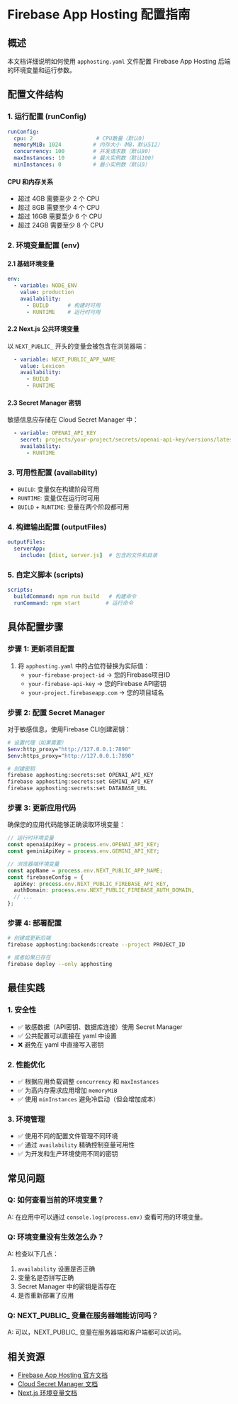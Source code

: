 # Firebase App Hosting 配置指南

## 概述

本文档详细说明如何使用 `apphosting.yaml` 文件配置 Firebase App Hosting 后端的环境变量和运行参数。

## 配置文件结构

### 1. 运行配置 (runConfig)

```yaml
runConfig:
  cpu: 2                    # CPU数量（默认0）
  memoryMiB: 1024          # 内存大小（MB，默认512）
  concurrency: 100         # 并发请求数（默认80）
  maxInstances: 10         # 最大实例数（默认100）
  minInstances: 0          # 最小实例数（默认0）
```

#### CPU 和内存关系

- 超过 4GB 需要至少 2 个 CPU
- 超过 8GB 需要至少 4 个 CPU
- 超过 16GB 需要至少 6 个 CPU
- 超过 24GB 需要至少 8 个 CPU

### 2. 环境变量配置 (env)

#### 2.1 基础环境变量

```yaml
env:
  - variable: NODE_ENV
    value: production
    availability:
      - BUILD      # 构建时可用
      - RUNTIME    # 运行时可用
```

#### 2.2 Next.js 公共环境变量

以 `NEXT_PUBLIC_` 开头的变量会被包含在浏览器端：

```yaml
  - variable: NEXT_PUBLIC_APP_NAME
    value: Lexicon
    availability:
      - BUILD
      - RUNTIME
```

#### 2.3 Secret Manager 密钥

敏感信息应存储在 Cloud Secret Manager 中：

```yaml
  - variable: OPENAI_API_KEY
    secret: projects/your-project/secrets/openai-api-key/versions/latest
    availability:
      - RUNTIME
```

### 3. 可用性配置 (availability)

- `BUILD`: 变量仅在构建阶段可用
- `RUNTIME`: 变量仅在运行时可用
- `BUILD` + `RUNTIME`: 变量在两个阶段都可用

### 4. 构建输出配置 (outputFiles)

```yaml
outputFiles:
  serverApp:
    include: [dist, server.js]  # 包含的文件和目录
```

### 5. 自定义脚本 (scripts)

```yaml
scripts:
  buildCommand: npm run build   # 构建命令
  runCommand: npm start        # 运行命令
```

## 具体配置步骤

### 步骤 1: 更新项目配置

1. 将 `apphosting.yaml` 中的占位符替换为实际值：
   - `your-firebase-project-id` → 您的Firebase项目ID
   - `your-firebase-api-key` → 您的Firebase API密钥
   - `your-project.firebaseapp.com` → 您的项目域名

### 步骤 2: 配置 Secret Manager

对于敏感信息，使用Firebase CLI创建密钥：

```bash
# 设置代理（如果需要）
$env:http_proxy="http://127.0.0.1:7890"
$env:https_proxy="http://127.0.0.1:7890"

# 创建密钥
firebase apphosting:secrets:set OPENAI_API_KEY
firebase apphosting:secrets:set GEMINI_API_KEY
firebase apphosting:secrets:set DATABASE_URL
```

### 步骤 3: 更新应用代码

确保您的应用代码能够正确读取环境变量：

```typescript
// 运行时环境变量
const openaiApiKey = process.env.OPENAI_API_KEY;
const geminiApiKey = process.env.GEMINI_API_KEY;

// 浏览器端环境变量
const appName = process.env.NEXT_PUBLIC_APP_NAME;
const firebaseConfig = {
  apiKey: process.env.NEXT_PUBLIC_FIREBASE_API_KEY,
  authDomain: process.env.NEXT_PUBLIC_FIREBASE_AUTH_DOMAIN,
  // ...
};
```

### 步骤 4: 部署配置

```bash
# 创建或更新后端
firebase apphosting:backends:create --project PROJECT_ID

# 或者如果已存在
firebase deploy --only apphosting
```

## 最佳实践

### 1. 安全性

- ✅ 敏感数据（API密钥、数据库连接）使用 Secret Manager
- ✅ 公共配置可以直接在 yaml 中设置
- ❌ 避免在 yaml 中直接写入密钥

### 2. 性能优化

- ✅ 根据应用负载调整 `concurrency` 和 `maxInstances`
- ✅ 为高内存需求应用增加 `memoryMiB`
- ✅ 使用 `minInstances` 避免冷启动（但会增加成本）

### 3. 环境管理

- ✅ 使用不同的配置文件管理不同环境
- ✅ 通过 `availability` 精确控制变量可用性
- ✅ 为开发和生产环境使用不同的密钥

## 常见问题

### Q: 如何查看当前的环境变量？

A: 在应用中可以通过 `console.log(process.env)` 查看可用的环境变量。

### Q: 环境变量没有生效怎么办？

A: 检查以下几点：
1. `availability` 设置是否正确
2. 变量名是否拼写正确
3. Secret Manager 中的密钥是否存在
4. 是否重新部署了应用

### Q: NEXT_PUBLIC_ 变量在服务器端能访问吗？

A: 可以，NEXT_PUBLIC_ 变量在服务器端和客户端都可以访问。

## 相关资源

- [Firebase App Hosting 官方文档](https://firebase.google.com/docs/app-hosting)
- [Cloud Secret Manager 文档](https://cloud.google.com/secret-manager/docs)
- [Next.js 环境变量文档](https://nextjs.org/docs/basic-features/environment-variables) 